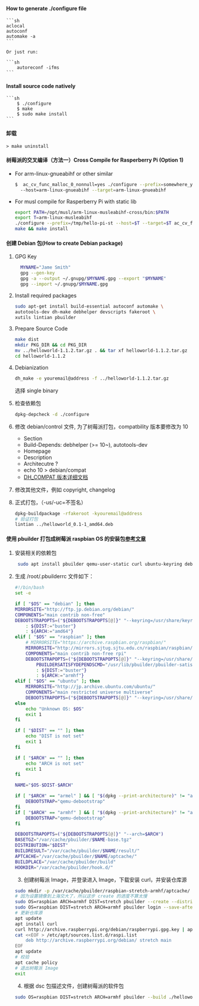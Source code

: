 #### How to generate ./configure file

    ```sh
    aclocal
    autoconf
    automake -a
    ```

    Or just run:

    ```sh
        autoreconf -ifms
    ```

#### Install source code natively

    ```sh
        $ ./configure
        $ make
        $ sudo make install
    ```

#### 卸载

    > make uninstall

#### 树莓派的交叉编译（方法一）Cross Compile for Rasperberry Pi (Option 1)

- For arm-linux-gnueabihf or other similar

  ```sh
  $  ac_cv_func_malloc_0_nonnull=yes ./configure --prefix=somewhere_you_like
    --host=arm-linux-gnueabihf --target=arm-linux-gnueabihf
  ```

- For musl compile for Rasperberry Pi with static lib
  ```sh
  export PATH=/opt/musl/arm-linux-musleabihf-cross/bin:$PATH
  export T=arm-linux-musleabihf
  ./configure --prefix=/tmp/hello-pi-st --host=$T --target=$T ac_cv_func_malloc_0_nonnull=yes LDFLAGS=-static
  make && make install
  ```

#### 创建 Debian 包(How to create Debian package)

1. GPG Key
   ```sh
     MYNAME="Jame Smith"
     gpg --gen-key
     gpg -a --output ~/.gnupg/$MYNAME.gpg --export "$MYNAME"
     gpg --import ~/.gnupg/$MYNAME.gpg
   ```
2. Install required packages
   ```sh
   sudo apt-get install build-essential autoconf automake \
   autotools-dev dh-make debhelper devscripts fakeroot \
   xutils lintian pbuilder
   ```
3. Prepare Source Code
   ```sh
   make dist
   mkdir PKG_DIR && cd PKG_DIR
   mv ../helloworld-1.1.2.tar.gz . && tar xf helloworld-1.1.2.tar.gz
   cd helloworld-1.1.2
   ```
4. Debianization
   ```sh
   dh_make -e youremail@address -f ../helloworld-1.1.2.tar.gz
   ```
   选择 single binary
5. 检查依赖包
   ```sh
   dpkg-depcheck -d ./configure
   ```
6. 修改 debian/control 文件, 为了树莓派打包，compatbility 版本要修改为 10
   - Section
   - Build-Depends: debhelper (>= 10~), autotools-dev
   - Homepage
   - Description
   - Architecutre ?
   - echo 10 > debian/compat
   - [DH_COMPAT 版本详细文档](https://manpages.debian.org/testing/debhelper/debhelper.7.en.html)
7. 修改其他文件，例如 copyright, changelog
8. 正式打包，（-us/-uc=不签名）

   ```sh
   dpkg-buildpackage -rfakeroot -kyouremail@address
   # 验证打包
   lintian ../helloworld_0.1-1_amd64.deb
   ```

#### 使用 pbuilder 打包成树莓派 raspbian OS 的安装包[参考文章](https://grid.in.th/2020/10/cross-compile-packages-for-raspbian-from-x86_64/)

1. 安装相关的依赖包
   ```sh
    sudo apt install pbuilder qemu-user-static curl ubuntu-keyring debian-archive-keyring
   ```
2. 生成 /root/.pbuilderrc 文件如下：

   ```sh
   #!/bin/bash
   set -e

   if [ "$OS" == "debian" ]; then
   MIRRORSITE="http://ftp.jp.debian.org/debian/"
   COMPONENTS="main contrib non-free"
   DEBOOTSTRAPOPTS=("${DEBOOTSTRAPOPTS[@]}" "--keyring=/usr/share/keyrings/debian-archive-keyring.gpg")
       : ${DIST:="buster"}
       : ${ARCH:="amd64"}
   elif [ "$OS" == "raspbian" ]; then
       # MIRRORSITE="https://archive.raspbian.org/raspbian/"
       MIRRORSITE="http://mirrors.sjtug.sjtu.edu.cn/raspbian/raspbian/"
       COMPONENTS="main contrib non-free rpi"
       DEBOOTSTRAPOPTS=("${DEBOOTSTRAPOPTS[@]}" "--keyring=/usr/share/keyrings/raspbian-archive-keyring.gpg")
           PBUILDERSATISFYDEPENDSCMD="/usr/lib/pbuilder/pbuilder-satisfydepends-apt"
           : ${DIST:="buster"}
           : ${ARCH:="armhf"}
   elif [ "$OS" == "ubuntu" ]; then
       MIRRORSITE="http://jp.archive.ubuntu.com/ubuntu/"
       COMPONENTS="main restricted universe multiverse"
       DEBOOTSTRAPOPTS=("${DEBOOTSTRAPOPTS[@]}" "--keyring=/usr/share/keyrings/ubuntu-archive-keyring.gpg")
   else
       echo "Unknown OS: $OS"
       exit 1
   fi

   if [ "$DIST" == "" ]; then
       echo "DIST is not set"
       exit 1
   fi

   if [ "$ARCH" == "" ]; then
       echo "ARCH is not set"
       exit 1
   fi

   NAME="$OS-$DIST-$ARCH"

   if [ "$ARCH" == "armel" ] && [ "$(dpkg --print-architecture)" != "armel" ]; then
       DEBOOTSTRAP="qemu-debootstrap"
   fi
   if [ "$ARCH" == "armhf" ] && [ "$(dpkg --print-architecture)" != "armhf" ]; then
       DEBOOTSTRAP="qemu-debootstrap"
   fi

   DEBOOTSTRAPOPTS=("${DEBOOTSTRAPOPTS[@]}" "--arch=$ARCH")
   BASETGZ="/var/cache/pbuilder/$NAME-base.tgz"
   DISTRIBUTION="$DIST"
   BUILDRESULT="/var/cache/pbuilder/$NAME/result/"
   APTCACHE="/var/cache/pbuilder/$NAME/aptcache/"
   BUILDPLACE="/var/cache/pbuilder/build"
   HOOKDIR="/var/cache/pbuilder/hook.d/"
   ```

   3. 创建树莓派 Image，并登录进入 Image，下载安装 curl，并安装仓库源

   ```sh
   sudo mkdir -p /var/cache/pbuilder/raspbian-stretch-armhf/aptcache/
   # 因为设置镜像到上海交大了，所以这步 create 的进度不算太慢
   sudo OS=raspbian ARCH=armhf DIST=stretch pbuilder --create --distribution stretch
   sudo OS=raspbian DIST=stretch ARCH=armhf pbuilder login --save-after-login
   # 更新仓库源
   apt update
   apt install curl
   curl http://archive.raspberrypi.org/debian/raspberrypi.gpg.key | apt-key add -
   cat <<EOF > /etc/apt/sources.list.d/raspi.list
       deb http://archive.raspberrypi.org/debian/ stretch main
   EOF
   apt update
   # 校验
   apt cache policy
   # 退出树莓派 Image
   exit
   ```

   4. 根据 dsc 包描述文件，创建树莓派的软件包

   ```sh
   sudo OS=raspbian DIST=stretch ARCH=armhf pbuilder --build ./helloworld_1.1.2-1.dsc
   ```
